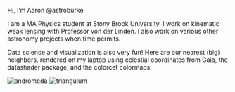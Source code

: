Hi, I’m Aaron @astroburke

I am a MA Physics student at Stony Brook University. I work on kinematic weak lensing with Professor von der Linden. I also work on various other astronomy projects when time permits.

Data science and visualization is also very fun! Here are our nearest (big) neighbors, rendered on my laptop using celestial coordinates from Gaia, the datashader package, and the colorcet colormaps.

![andromeda](https://github.com/astroburke/astroburke/assets/135548993/4d74202f-fafa-4637-a4a9-bfe357f0619d)
![triangulum](https://github.com/astroburke/astroburke/assets/135548993/8a7db40b-3c2f-41dd-8e49-82efb4fcde8d)
